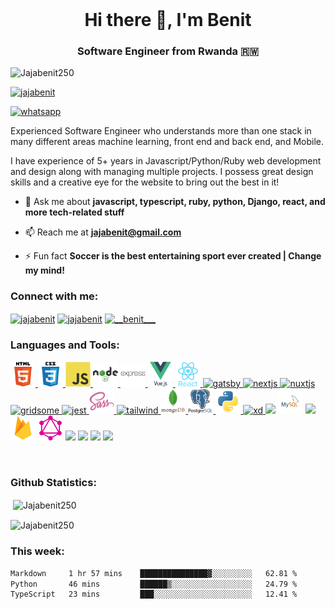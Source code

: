 
<br>
<h1 align="center">Hi there 👋, I'm Benit</h1>

<h3 align="center">Software Engineer from Rwanda 🇷🇼 </h3>
<p align="left"> <img src="https://komarev.com/ghpvc/?username=Jajabenit250&label=Profile%20views&color=0e75b6&style=flat" alt="Jajabenit250" /> </p>

<p align="left"> <a href="https://twitter.com/jajabenit" target="blank"><img src="https://img.shields.io/twitter/follow/jajabenit?logo=twitter&style=for-the-badge" alt="jajabenit" /></a> </p>
<a href="https://wa.me/+250782979784"><img title="whatsapp" src="https://img.shields.io/badge/whatsapp-blue?style=for-the-badge&logo=whatsapp"></a>

<p> Experienced Software Engineer who understands more than one stack in many different areas machine learning, front end and back end, and Mobile.
  </p> <p>
I have experience of 5+ years in Javascript/Python/Ruby web development and design along with managing multiple projects. I possess great design skills and a creative eye for the website to bring out the best in it!
</p>

- 💬 Ask me about **javascript, typescript, ruby, python, Django, react, and more tech-related stuff**

- 📫 Reach me at **jajabenit@gmail.com**

- ⚡ Fun fact **Soccer is the best entertaining sport ever created | Change my mind!**


<h3 align="left">Connect with me:</h3>
<p align="left">
<a href="https://twitter.com/jajabenit" target="blank"><img align="center" src="https://cdn.jsdelivr.net/npm/simple-icons@3.0.1/icons/twitter.svg" alt="jajabenit" height="30" width="40" /></a>
<a href="https://www.linkedin.com/in/havugimana-benit-9a4ba0138" target="blank"><img align="center" src="https://cdn.jsdelivr.net/npm/simple-icons@3.0.1/icons/linkedin.svg" alt="jajabenit" height="30" width="40" /></a>
<a href="https://instagram.com/___benit" target="blank"><img align="center" src="https://cdn.jsdelivr.net/npm/simple-icons@3.0.1/icons/instagram.svg" alt="__benit___" height="30" width="40" /></a>
</p>

<h3 align="left">Languages and Tools:</h3>
<p align="left">
    <a href="https://www.w3.org/html/" target="_blank"> <img src="https://raw.githubusercontent.com/devicons/devicon/master/icons/html5/html5-original-wordmark.svg" alt="html5" width="40" height="40"/> </a>
    <a href="https://www.w3schools.com/css/" target="_blank"> <img src="https://raw.githubusercontent.com/devicons/devicon/master/icons/css3/css3-original-wordmark.svg" alt="css3" width="40" height="40"/> </a>
    <a href="https://developer.mozilla.org/en-US/docs/Web/JavaScript" target="_blank"> <img src="https://raw.githubusercontent.com/devicons/devicon/master/icons/javascript/javascript-original.svg" alt="javascript" width="40" height="40"/> </a>
      <a href="https://nodejs.org" target="_blank"> <img src="https://raw.githubusercontent.com/devicons/devicon/master/icons/nodejs/nodejs-original-wordmark.svg" alt="nodejs" width="40" height="40"/> </a>
    <a href="https://expressjs.com" target="_blank"> <img src="https://raw.githubusercontent.com/devicons/devicon/master/icons/express/express-original-wordmark.svg" alt="express" width="40" height="40"/> </a>
      <a href="https://vuejs.org/" target="_blank"> <img src="https://raw.githubusercontent.com/devicons/devicon/master/icons/vuejs/vuejs-original-wordmark.svg" alt="vuejs" width="40" height="40"/> </a>
      <a href="https://reactjs.org/" target="_blank"> <img src="https://raw.githubusercontent.com/devicons/devicon/master/icons/react/react-original-wordmark.svg" alt="react" width="40" height="40"/> </a>
  <a href="https://www.gatsbyjs.com/" target="_blank"> <img src="https://www.vectorlogo.zone/logos/gatsbyjs/gatsbyjs-icon.svg" alt="gatsby" width="40" height="40"/> </a>
    <a href="https://nextjs.org/" target="_blank"> <img src="https://upload.wikimedia.org/wikipedia/commons/thumb/8/8e/Nextjs-logo.svg/1200px-Nextjs-logo.svg.png" alt="nextjs" width="40" height="40"/> </a>
    <a href="https://nuxtjs.org/" target="_blank"> <img src="https://www.vectorlogo.zone/logos/nuxtjs/nuxtjs-icon.svg" alt="nuxtjs" width="40" height="40"/> </a> 
  <a href="https://gridsome.org/" target="_blank"> <img src="https://www.vectorlogo.zone/logos/gridsome/gridsome-icon.svg" alt="gridsome" width="40" height="40"/</a>
    <a href="https://jestjs.io" target="_blank"> <img src="https://www.vectorlogo.zone/logos/jestjsio/jestjsio-icon.svg" alt="jest" width="40" height="40"/> </a>
      <a href="https://sass-lang.com" target="_blank"> <img src="https://raw.githubusercontent.com/devicons/devicon/master/icons/sass/sass-original.svg" alt="sass" width="40" height="40"/> </a>
    <a href="https://tailwindcss.com/" target="_blank"> <img src="https://www.vectorlogo.zone/logos/tailwindcss/tailwindcss-icon.svg" alt="tailwind" width="40" height="40"/> </a>
    <a href="https://www.mongodb.com/" target="_blank"> <img src="https://raw.githubusercontent.com/devicons/devicon/master/icons/mongodb/mongodb-original-wordmark.svg" alt="mongodb" width="40" height="40"/> </a>
    <a href="https://www.postgresql.org" target="_blank"> <img src="https://raw.githubusercontent.com/devicons/devicon/master/icons/postgresql/postgresql-original-wordmark.svg" alt="postgresql" width="40" height="40"/> </a>
    <a href="https://www.python.org" target="_blank"> <img src="https://raw.githubusercontent.com/devicons/devicon/master/icons/python/python-original.svg" alt="python" width="40" height="40"/> </a>
    <a href="https://www.adobe.com/products/xd.html" target="_blank"> <img src="https://cdn.worldvectorlogo.com/logos/adobe-xd.svg" alt="xd" width="40" height="40"/> </a> 
    <a href="https://www.djangoproject.com/" target="_blank"> <img height="40" src="https://i0.wp.com/www.programmer-books.com/wp-content/uploads/2018/08/Django-1.png?fit=602%2C338&ssl=1" ></a>
    <a href="https://www.mysql.com/" target="_blank"> <img height="40" src="https://raw.githubusercontent.com/github/explore/80688e429a7d4ef2fca1e82350fe8e3517d3494d/topics/mysql/mysql.png"></a>
    <a href="https://rubyonrails.org/" target="_blank"> <img height="40" src="https://upload.wikimedia.org/wikipedia/commons/thumb/6/62/Ruby_On_Rails_Logo.svg/1200px-Ruby_On_Rails_Logo.svg.png"></a>
    <a href="https://firebase.google.com/" target="_blank"> <img height="40" src="https://raw.githubusercontent.com/github/explore/80688e429a7d4ef2fca1e82350fe8e3517d3494d/topics/firebase/firebase.png"></a>
    <a href="https://graphql.org/" target="_blank"><img height="40" src="https://raw.githubusercontent.com/github/explore/5c058a388828bb5fde0bcafd4bc867b5bb3f26f3/topics/graphql/graphql.png"></a>
    <a href="https://redis.io/" target="_blank"> <img height="40" src="https://upload.wikimedia.org/wikipedia/en/thumb/6/6b/Redis_Logo.svg/1200px-Redis_Logo.svg.png"></a>
    <a href="https://symfony.com/" target="_blank"> <img height="40" src="https://user-images.githubusercontent.com/51251401/170644649-863461f8-98a0-48e9-8a74-01cbc43caeda.png"></a>
    <a href="https://laravel.com/" target="_blank"><img height="40" src="https://user-images.githubusercontent.com/51251401/170644884-be7794f6-b1e3-4767-b8af-aee8fb9dc528.png"></a>
    <a href="https://www.php.net/" target="_blank"><img height="40" src="https://user-images.githubusercontent.com/51251401/170644455-f007f139-693b-42dc-96c2-ce1fc4f347cf.png"></a>
    </p>

<br>
<h3 align="left">Github Statistics:</h3>
<p>&nbsp;<img align="center" src="https://github-readme-stats.vercel.app/api?username=Jajabenit250&show_icons=true&locale=en&cache_seconds=86400&theme=dark" alt="Jajabenit250" /></p>


<p><img align="center" src="https://github-readme-streak-stats.herokuapp.com/?user=Jajabenit250&cache_seconds=86400&theme=dark" alt="Jajabenit250" /></p>

<h3 align="left">This week:</h3>
<!--START_SECTION:waka-->

```txt
Markdown     1 hr 57 mins    ███████████████▓░░░░░░░░░   62.81 %
Python       46 mins         ██████▒░░░░░░░░░░░░░░░░░░   24.79 %
TypeScript   23 mins         ███░░░░░░░░░░░░░░░░░░░░░░   12.41 %
```

<!--END_SECTION:waka-->


<!--<p><iframe width="600" height="600" src="https://ionicabizau.github.io/github-profile-languages/api.html?jajabenit250" frameborder="0"></iframe></p>-->

